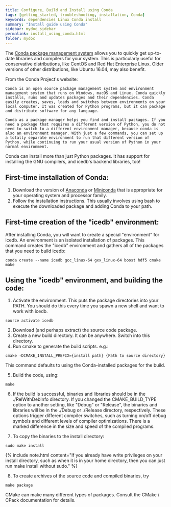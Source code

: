 ```yaml
---
title: Configure, Build and Install using Conda
tags: [getting_started, troubleshooting, installation, Conda]
keywords: dependencies Linux Conda install
summary: "Install guide using Conda"
sidebar: mydoc_sidebar
permalink: install_using_conda.html
folder: mydoc
---
```


The [Conda package management system](https://conda.io) allows you to quickly get up-to-date libraries and compilers for your system. This is particularly useful for conservative distributions, like CentOS and Red Hat Enterprise Linux. Older versions of other distributions, like Ubuntu 16.04, may also benefit.

From the Conda Project's website:
```
Conda is an open source package management system and environment management system that runs on Windows, macOS and Linux. Conda quickly installs, runs and updates packages and their dependencies. Conda easily creates, saves, loads and switches between environments on your local computer. It was created for Python programs, but it can package and distribute software for any language.

Conda as a package manager helps you find and install packages. If you need a package that requires a different version of Python, you do not need to switch to a different environment manager, because conda is also an environment manager. With just a few commands, you can set up a totally separate environment to run that different version of Python, while continuing to run your usual version of Python in your normal environment.
```

Conda can install more than just Python packages. It has support for installing the GNU compilers, and icedb's backend libraries, too!

First-time installation of Conda:
---------------------------------

1. Download the version of [Anaconda](https://www.anaconda.com/download/) or [Miniconda](https://conda.io/miniconda.html) that is appropriate for your operating system and processor family.
2. Follow the installation instructions. This usually involves using bash to execute the downloaded package and adding Conda to your path.

First-time creation of the "icedb" environment:
-----------------------------------------------

After installing Conda, you will want to create a special "environment" for icedb. An environment is an isolated installation of packages. This command creates the "icedb" environment and gathers all of the packages that you need to build icedb:
```
conda create --name icedb gcc_linux-64 gxx_linux-64 boost hdf5 cmake make
```

Using the "icedb" environment, and building the code:
-----------------------------------------------------

1. Activate the environment. This puts the package directories into your PATH. You should do this every time you spawn a new shell and want to work with icedb.
```
source activate icedb
```
2. Download (and perhaps extract) the source code package. 
3. Create a new build directory. It can be anywhere. Switch into this directory.
4. Run cmake to generate the build scripts. e.g.:
```
cmake -DCMAKE_INSTALL_PREFIX={install path} {Path to source directory}
```
This command defaults to using the Conda-installed packages for the build.

5. Build the code, using:
```
make
```
6. If the build is successful, binaries and libraries should be in the ./RelWithDebInfo directory.
If you changed the CMAKE\_BUILD\_TYPE option to another setting, like "Debug" or "Release", the binaries and libraries will be in the ./Debug or ./Release directory, respectively. These options trigger different compiler switches, such as turning on/off debug symbols and different levels of compiler optimizations. There is a marked difference in the size and speed of the compiled programs.

7. To copy the binaries to the install directory:
```
sudo make install
```
{% include note.html content="If you already have write privileges on your install directory, such as when it is in your home directory, then you can just run make install without sudo." %}

8. To create archives of the source code and compiled binaries, try
```
make package
```
CMake can make many different types of packages. Consult the CMake / CPack documentation for details.




